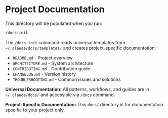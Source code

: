 # Project Documentation

This directory will be populated when you run:

```bash
/docs:init
```

The `/docs:init` command reads universal templates from `~/.claude/docs/templates/`
and creates project-specific documentation:

- `README.md` - Project overview
- `ARCHITECTURE.md` - System architecture
- `CONTRIBUTING.md` - Contribution guide
- `CHANGELOG.md` - Version history
- `TROUBLESHOOTING.md` - Common issues and solutions

**Universal Documentation:**
All patterns, workflows, and guides are in `~/.claude/docs/` and accessible via `/docs` command.

**Project-Specific Documentation:**
This `docs/` directory is for documentation specific to your project only.
